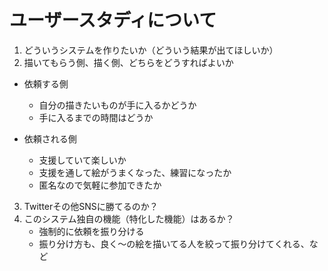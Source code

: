 # ユーザースタディについて
1. どういうシステムを作りたいか（どういう結果が出てほしいか）
2. 描いてもらう側、描く側、どちらをどうすればよいか

- 依頼する側
    - 自分の描きたいものが手に入るかどうか
    - 手に入るまでの時間はどうか

- 依頼される側
    - 支援していて楽しいか
    - 支援を通して絵がうまくなった、練習になったか
    - 匿名なので気軽に参加できたか

3. Twitterその他SNSに勝てるのか？
4. このシステム独自の機能（特化した機能）はあるか？
    - 強制的に依頼を振り分ける
    - 振り分け方も、良く〜の絵を描いてる人を絞って振り分けてくれる、など